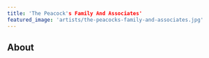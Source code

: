 ```yaml
---
title: 'The Peacock's Family And Associates'
featured_image: 'artists/the-peacocks-family-and-associates.jpg'
---
```


## About



